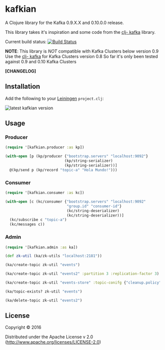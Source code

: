 # kafkian

A Clojure library for the Kafka 0.9.X.X and 0.10.0.0 release.

This library takes it's inspiration and some code from the [clj- kafka](https://github.com/pingles/clj-kafka/) library.

Current build status: [![Build Status](https://circleci.com/gh/DayoOliyide/kafkian/tree/master.svg?style=svg)](https://circleci.com/gh/DayoOliyide/kafkian/tree/master)

**NOTE**:
This library is *NOT* compatible with Kafka Clusters below version 0.9
         Use the [clj- kafka](https://github.com/pingles/clj-kafka/) for Kafka Clusters version 0.8
         So far it's only been tested against 0.9 and 0.10 Kafka Clusters

**[CHANGELOG]**

## Installation

Add the following to your [Leiningen](http://github.com/technomancy/leiningen) `project.clj`:

![latest kafkian version](https://clojars.org/com.dayooliyide/kafkian/latest-version.svg)


## Usage

### Producer

```Clojure
(require '[kafkian.producer :as kp])

(with-open [p (kp/producer {"bootstrap.servers" "localhost:9092"}
                           (kp/string-serializer)
                           (kp/string-serializer))]
  @(kp/send p (kp/record "topic-a" "Hola Mundo!")))
```

### Consumer

```Clojure
(require '[kafkian.consumer :as kc])

(with-open [c (kc/consumer {"bootstrap.servers" "localhost:9092"
                            "group.id" "consumer-id"}
                            (kc/string-deserializer)
                            (kc/string-deserializer))]
  (kc/subscribe c "topic-a")
  (kc/messages c))
```

### Admin

```Clojure
(require '[kafkian.admin :as ka])

(def zk-util (ka/zk-utils "localhost:2181"))

(ka/create-topic zk-util "events")

(ka/create-topic zk-util "events2" :partition 3 :replication-factor 3)

(ka/create-topic zk-util "events-store" :topic-conifg {"cleanup.policy" "compact"})

(ka/topic-exists? zk-util "events")

(ka/delete-topic zk-util "events2")
```

## License

Copyright © 2016 

Distributed under the Apache License v 2.0 (http://www.apache.org/licenses/LICENSE-2.0)  
